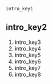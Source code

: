 ```ngMeta
intro_key1
```
## intro_key2
1. intro_key3
2. intro_key4
3. intro_key5
4. intro_key6
5. intro_key7
6. intro_key8
